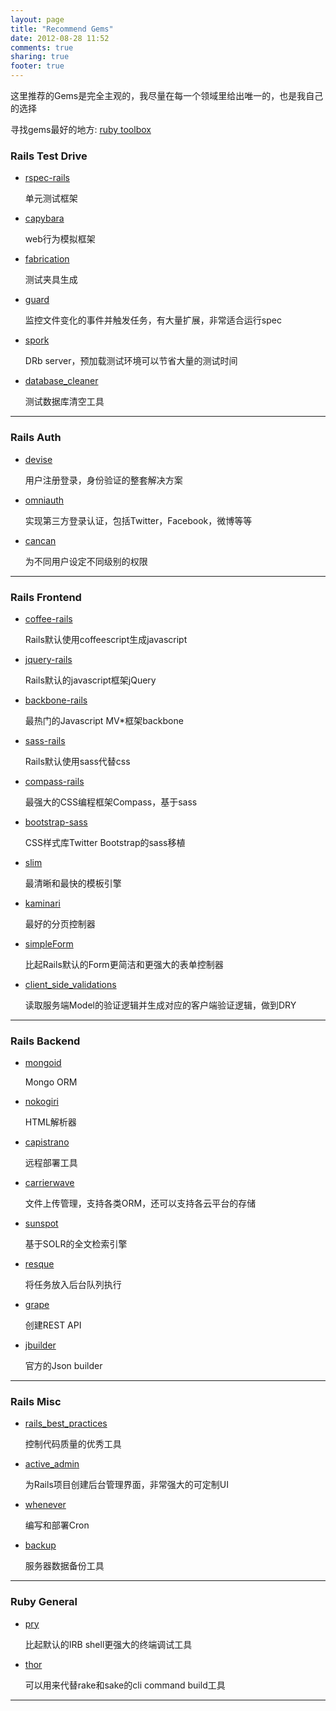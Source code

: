 ```yaml
---
layout: page
title: "Recommend Gems"
date: 2012-08-28 11:52
comments: true
sharing: true
footer: true
---
```


这里推荐的Gems是完全主观的，我尽量在每一个领域里给出唯一的，也是我自己的选择

寻找gems最好的地方: [ruby toolbox](https://www.ruby-toolbox.com/)

### Rails Test Drive

* [rspec-rails](https://github.com/rspec/rspec-rails) 

  单元测试框架
  
* [capybara](https://github.com/jnicklas/capybara) 

  web行为模拟框架
  
* [fabrication](https://github.com/paulelliott/fabrication) 

  测试夹具生成
  
* [guard](https://github.com/guard/guard) 
  
  监控文件变化的事件并触发任务，有大量扩展，非常适合运行spec
  
* [spork](https://github.com/timcharper/spork) 

  DRb server，预加载测试环境可以节省大量的测试时间
  
* [database_cleaner](https://github.com/bmabey/database_cleaner)

  测试数据库清空工具
  
---

### Rails Auth

* [devise](https://github.com/plataformatec/devise)

  用户注册登录，身份验证的整套解决方案

* [omniauth](https://github.com/intridea/omniauth)

  实现第三方登录认证，包括Twitter，Facebook，微博等等

* [cancan](https://github.com/ryanb/cancan)

  为不同用户设定不同级别的权限

--- 

### Rails Frontend

* [coffee-rails](https://github.com/rails/coffee-rails)
  
  Rails默认使用coffeescript生成javascript
  
* [jquery-rails](https://github.com/rails/jquery-rails)

  Rails默认的javascript框架jQuery

* [backbone-rails](https://github.com/codebrew/backbone-rails)

  最热门的Javascript MV*框架backbone
  
* [sass-rails](https://github.com/rails/sass-rails)

  Rails默认使用sass代替css

* [compass-rails](https://github.com/chriseppstein/compass) 

  最强大的CSS编程框架Compass，基于sass
  
* [bootstrap-sass](https://github.com/thomas-mcdonald/bootstrap-sass)

  CSS样式库Twitter Bootstrap的sass移植
  
* [slim](http://slim-lang.com) 

  最清晰和最快的模板引擎

* [kaminari](https://github.com/amatsuda/kaminari) 

  最好的分页控制器

* [simpleForm](https://github.com/plataformatec/simple_form)

  比起Rails默认的Form更简洁和更强大的表单控制器
  
* [client_side_validations](https://github.com/bcardarella/client_side_validations)

  读取服务端Model的验证逻辑并生成对应的客户端验证逻辑，做到DRY

---

### Rails Backend

* [mongoid](https://github.com/mongoid/mongoid)

  Mongo ORM
  
* [nokogiri](http://nokogiri.org/)

  HTML解析器

* [capistrano](https://github.com/capistrano/capistrano)

  远程部署工具

* [carrierwave](https://github.com/jnicklas/carrierwave)

  文件上传管理，支持各类ORM，还可以支持各云平台的存储

* [sunspot](https://github.com/sunspot/sunspot) 

  基于SOLR的全文检索引擎
  
* [resque](https://github.com/defunkt/resque)

  将任务放入后台队列执行
  
* [grape](https://github.com/intridea/grape)

  创建REST API
  
* [jbuilder](https://github.com/rails/jbuilder)  

  官方的Json builder

---

### Rails Misc

* [rails_best_practices](https://github.com/railsbp/rails_best_practices)

  控制代码质量的优秀工具

* [active_admin](https://github.com/gregbell/active_admin) 
  
  为Rails项目创建后台管理界面，非常强大的可定制UI
  
* [whenever](https://github.com/javan/whenever)

  编写和部署Cron
  
* [backup](https://github.com/meskyanichi/backup)

  服务器数据备份工具
  
---  
  
### Ruby General

* [pry](http://pry.github.com/)

  比起默认的IRB shell更强大的终端调试工具
  
* [thor](https://github.com/wycats/thor)  

  可以用来代替rake和sake的cli command build工具
  
---  

